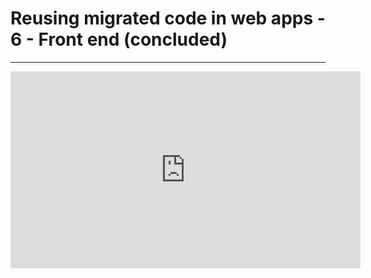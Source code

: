 ﻿# Reusing migrated code in web apps - 6 - Front end (concluded)
---
<iframe width="560" height="315" src="https://www.youtube.com/embed/N2ShqSB0rfA?list=PL1DEQjXG2xnIEne99adVik0BYIKmUgpNR" frameborder="0" allowfullscreen></iframe>